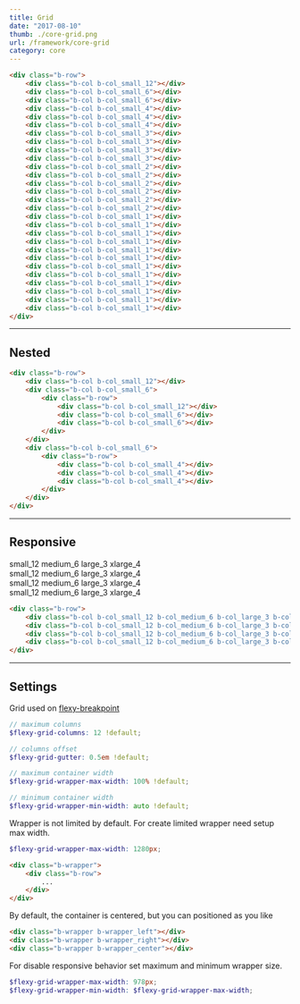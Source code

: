 ```yaml
---
title: Grid
date: "2017-08-10"
thumb: ./core-grid.png
url: /framework/core-grid
category: core
---
```


<div class="b-row">
    <div class="b-col b-col_small_12">
        <div class="b-helper"></div>
    </div>
    <div class="b-col b-col_small_6">
        <div class="b-helper"></div>
    </div>
    <div class="b-col b-col_small_6">
        <div class="b-helper"></div>
    </div>
    <div class="b-col b-col_small_4">
        <div class="b-helper"></div>
    </div>
    <div class="b-col b-col_small_4">
        <div class="b-helper"></div>
    </div>
    <div class="b-col b-col_small_4">
        <div class="b-helper"></div>
    </div>
    <div class="b-col b-col_small_3">
        <div class="b-helper"></div>
    </div>
    <div class="b-col b-col_small_3">
        <div class="b-helper"></div>
    </div>
    <div class="b-col b-col_small_3">
        <div class="b-helper"></div>
    </div>
    <div class="b-col b-col_small_3">
        <div class="b-helper"></div>
    </div>
    <div class="b-col b-col_small_2">
        <div class="b-helper"></div>
    </div>
    <div class="b-col b-col_small_2">
        <div class="b-helper"></div>
    </div>
    <div class="b-col b-col_small_2">
        <div class="b-helper"></div>
    </div>
    <div class="b-col b-col_small_2">
        <div class="b-helper"></div>
    </div>
    <div class="b-col b-col_small_2">
        <div class="b-helper"></div>
    </div>
    <div class="b-col b-col_small_2">
        <div class="b-helper"></div>
    </div>
    <div class="b-col b-col_small_1">
        <div class="b-helper"></div>
    </div>
    <div class="b-col b-col_small_1">
        <div class="b-helper"></div>
    </div>
    <div class="b-col b-col_small_1">
        <div class="b-helper"></div>
    </div>
    <div class="b-col b-col_small_1">
        <div class="b-helper"></div>
    </div>
    <div class="b-col b-col_small_1">
        <div class="b-helper"></div>
    </div>
    <div class="b-col b-col_small_1">
        <div class="b-helper"></div>
    </div>
    <div class="b-col b-col_small_1">
        <div class="b-helper"></div>
    </div>
    <div class="b-col b-col_small_1">
        <div class="b-helper"></div>
    </div>
    <div class="b-col b-col_small_1">
        <div class="b-helper"></div>
    </div>
    <div class="b-col b-col_small_1">
        <div class="b-helper"></div>
    </div>
    <div class="b-col b-col_small_1">
        <div class="b-helper"></div>
    </div>
    <div class="b-col b-col_small_1">
        <div class="b-helper"></div>
    </div>
</div>

```html
<div class="b-row">
    <div class="b-col b-col_small_12"></div>
    <div class="b-col b-col_small_6"></div>
    <div class="b-col b-col_small_6"></div>
    <div class="b-col b-col_small_4"></div>
    <div class="b-col b-col_small_4"></div>
    <div class="b-col b-col_small_4"></div>
    <div class="b-col b-col_small_3"></div>
    <div class="b-col b-col_small_3"></div>
    <div class="b-col b-col_small_3"></div>
    <div class="b-col b-col_small_3"></div>
    <div class="b-col b-col_small_2"></div>
    <div class="b-col b-col_small_2"></div>
    <div class="b-col b-col_small_2"></div>
    <div class="b-col b-col_small_2"></div>
    <div class="b-col b-col_small_2"></div>
    <div class="b-col b-col_small_2"></div>
    <div class="b-col b-col_small_1"></div>
    <div class="b-col b-col_small_1"></div>
    <div class="b-col b-col_small_1"></div>
    <div class="b-col b-col_small_1"></div>
    <div class="b-col b-col_small_1"></div>
    <div class="b-col b-col_small_1"></div>
    <div class="b-col b-col_small_1"></div>
    <div class="b-col b-col_small_1"></div>
    <div class="b-col b-col_small_1"></div>
    <div class="b-col b-col_small_1"></div>
    <div class="b-col b-col_small_1"></div>
    <div class="b-col b-col_small_1"></div>
</div>
```

---

## Nested

<div class="b-row">
    <div class="b-col b-col_small_12">
        <div class="b-helper"></div>
    </div>
    <div class="b-col b-col_small_6">
        <div class="b-helper">
            <div class="b-row">
                <div class="b-col b-col_small_12">
                    <div class="b-helper"></div>
                </div>
                <div class="b-col b-col_small_6">
                    <div class="b-helper"></div>
                </div>
                <div class="b-col b-col_small_6">
                    <div class="b-helper"></div>
                </div>
            </div>
        </div>
    </div>
    <div class="b-col b-col_small_6">
        <div class="b-helper">
            <div class="b-row">
                <div class="b-col b-col_small_4">
                    <div class="b-helper"></div>
                </div>
                <div class="b-col b-col_small_4">
                    <div class="b-helper"></div>
                </div>
                <div class="b-col b-col_small_4">
                    <div class="b-helper"></div>
                </div>
            </div>
        </div>
    </div>
</div>

```html
<div class="b-row">
    <div class="b-col b-col_small_12"></div>
    <div class="b-col b-col_small_6">
        <div class="b-row">
            <div class="b-col b-col_small_12"></div>
            <div class="b-col b-col_small_6"></div>
            <div class="b-col b-col_small_6"></div>
        </div>
    </div>
    <div class="b-col b-col_small_6">
        <div class="b-row">
            <div class="b-col b-col_small_4"></div>
            <div class="b-col b-col_small_4"></div>
            <div class="b-col b-col_small_4"></div>
        </div>
    </div>
</div>
```

---

## Responsive

<div class="b-row">
    <div class="b-col b-col_small_12 b-col_medium_6 b-col_large_3 b-col_xlarge_4">
        <div class="b-helper">
            small_12 medium_6 large_3 xlarge_4
        </div>
    </div>
    <div class="b-col b-col_small_12 b-col_medium_6 b-col_large_3 b-col_xlarge_4">
        <div class="b-helper">
            small_12 medium_6 large_3 xlarge_4
        </div>
    </div>
    <div class="b-col b-col_small_12 b-col_medium_6 b-col_large_3 b-col_xlarge_4">
        <div class="b-helper">
            small_12 medium_6 large_3 xlarge_4
        </div>
    </div>
    <div class="b-col b-col_small_12 b-col_medium_6 b-col_large_3 b-col_xlarge_4">
        <div class="b-helper">
            small_12 medium_6 large_3 xlarge_4
        </div>
    </div>
</div>

```html
<div class="b-row">
    <div class="b-col b-col_small_12 b-col_medium_6 b-col_large_3 b-col_xlarge_4"></div>
    <div class="b-col b-col_small_12 b-col_medium_6 b-col_large_3 b-col_xlarge_4"></div>
    <div class="b-col b-col_small_12 b-col_medium_6 b-col_large_3 b-col_xlarge_4"></div>
    <div class="b-col b-col_small_12 b-col_medium_6 b-col_large_3 b-col_xlarge_4"></div>
</div>
```

---

## Settings

Grid used on [flexy-breakpoint](/blog/core-breakpoint)

```scss
// maximum columns
$flexy-grid-columns: 12 !default;

// columns offset
$flexy-grid-gutter: 0.5em !default;

// maximum container width
$flexy-grid-wrapper-max-width: 100% !default;

// minimum container width
$flexy-grid-wrapper-min-width: auto !default;
```

Wrapper is not limited by default. For create limited wrapper need setup max width.

```scss
$flexy-grid-wrapper-max-width: 1280px;
```

```html
<div class="b-wrapper">
    <div class="b-row">
        ...
    </div>
</div>
```

By default, the container is centered, but you can positioned as you like

```html
<div class="b-wrapper b-wrapper_left"></div>
<div class="b-wrapper b-wrapper_right"></div>
<div class="b-wrapper b-wrapper_center"></div>
```

For disable responsive behavior set maximum and minimum wrapper size.

```scss
$flexy-grid-wrapper-max-width: 978px;
$flexy-grid-wrapper-min-width: $flexy-grid-wrapper-max-width;
```
